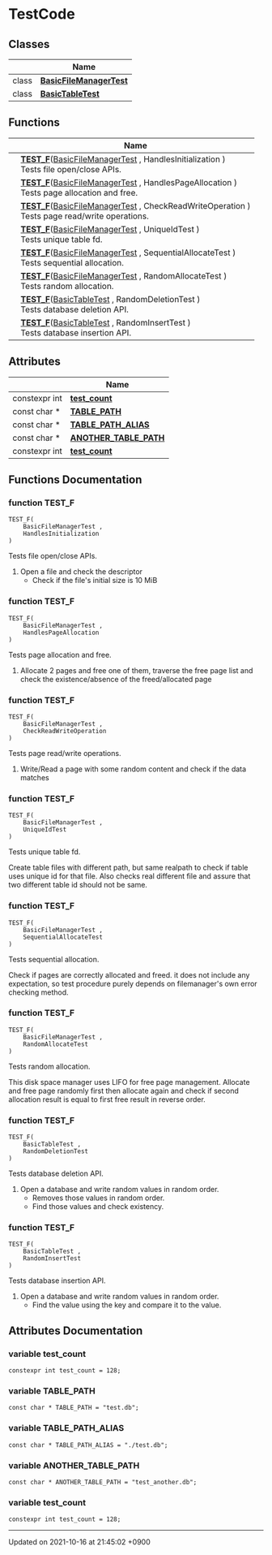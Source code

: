 

# TestCode



## Classes

|                | Name           |
| -------------- | -------------- |
| class | **[BasicFileManagerTest](/Classes/BasicFileManagerTest)**  |
| class | **[BasicTableTest](/Classes/BasicTableTest)**  |

## Functions

|                | Name           |
| -------------- | -------------- |
| | **[TEST_F](/Modules/TestCode#function-test_f)**(<a href="/Classes/BasicFileManagerTest">BasicFileManagerTest</a> , HandlesInitialization )<br>Tests file open/close APIs.  |
| | **[TEST_F](/Modules/TestCode#function-test_f)**(<a href="/Classes/BasicFileManagerTest">BasicFileManagerTest</a> , HandlesPageAllocation )<br>Tests page allocation and free.  |
| | **[TEST_F](/Modules/TestCode#function-test_f)**(<a href="/Classes/BasicFileManagerTest">BasicFileManagerTest</a> , CheckReadWriteOperation )<br>Tests page read/write operations.  |
| | **[TEST_F](/Modules/TestCode#function-test_f)**(<a href="/Classes/BasicFileManagerTest">BasicFileManagerTest</a> , UniqueIdTest )<br>Tests unique table fd.  |
| | **[TEST_F](/Modules/TestCode#function-test_f)**(<a href="/Classes/BasicFileManagerTest">BasicFileManagerTest</a> , SequentialAllocateTest )<br>Tests sequential allocation.  |
| | **[TEST_F](/Modules/TestCode#function-test_f)**(<a href="/Classes/BasicFileManagerTest">BasicFileManagerTest</a> , RandomAllocateTest )<br>Tests random allocation.  |
| | **[TEST_F](/Modules/TestCode#function-test_f)**(<a href="/Classes/BasicTableTest">BasicTableTest</a> , RandomDeletionTest )<br>Tests database deletion API.  |
| | **[TEST_F](/Modules/TestCode#function-test_f)**(<a href="/Classes/BasicTableTest">BasicTableTest</a> , RandomInsertTest )<br>Tests database insertion API.  |

## Attributes

|                | Name           |
| -------------- | -------------- |
| constexpr int | **[test_count](/Modules/TestCode#variable-test_count)**  |
| const char * | **[TABLE_PATH](/Modules/TestCode#variable-table_path)**  |
| const char * | **[TABLE_PATH_ALIAS](/Modules/TestCode#variable-table_path_alias)**  |
| const char * | **[ANOTHER_TABLE_PATH](/Modules/TestCode#variable-another_table_path)**  |
| constexpr int | **[test_count](/Modules/TestCode#variable-test_count)**  |


## Functions Documentation

### function TEST_F

```
TEST_F(
    BasicFileManagerTest ,
    HandlesInitialization 
)
```

Tests file open/close APIs. 



1. Open a file and check the descriptor
    * Check if the file's initial size is 10 MiB 


### function TEST_F

```
TEST_F(
    BasicFileManagerTest ,
    HandlesPageAllocation 
)
```

Tests page allocation and free. 



1. Allocate 2 pages and free one of them, traverse the free page list and check the existence/absence of the freed/allocated page 


### function TEST_F

```
TEST_F(
    BasicFileManagerTest ,
    CheckReadWriteOperation 
)
```

Tests page read/write operations. 



1. Write/Read a page with some random content and check if the data matches 


### function TEST_F

```
TEST_F(
    BasicFileManagerTest ,
    UniqueIdTest 
)
```

Tests unique table fd. 

Create table files with different path, but same realpath to check if table uses unique id for that file. Also checks real different file and assure that two different table id should not be same. 


### function TEST_F

```
TEST_F(
    BasicFileManagerTest ,
    SequentialAllocateTest 
)
```

Tests sequential allocation. 

Check if pages are correctly allocated and freed. it does not include any expectation, so test procedure purely depends on filemanager's own error checking method. 


### function TEST_F

```
TEST_F(
    BasicFileManagerTest ,
    RandomAllocateTest 
)
```

Tests random allocation. 

This disk space manager uses LIFO for free page management. Allocate and free page randomly first then allocate again and check if second allocation result is equal to first free result in reverse order. 


### function TEST_F

```
TEST_F(
    BasicTableTest ,
    RandomDeletionTest 
)
```

Tests database deletion API. 



1. Open a database and write random values in random order.
    * Removes those values in random order.
    * Find those values and check existency. 


### function TEST_F

```
TEST_F(
    BasicTableTest ,
    RandomInsertTest 
)
```

Tests database insertion API. 



1. Open a database and write random values in random order.
    * Find the value using the key and compare it to the value. 



## Attributes Documentation

### variable test_count

```
constexpr int test_count = 128;
```


### variable TABLE_PATH

```
const char * TABLE_PATH = "test.db";
```


### variable TABLE_PATH_ALIAS

```
const char * TABLE_PATH_ALIAS = "./test.db";
```


### variable ANOTHER_TABLE_PATH

```
const char * ANOTHER_TABLE_PATH = "test_another.db";
```


### variable test_count

```
constexpr int test_count = 128;
```





-------------------------------

Updated on 2021-10-16 at 21:45:02 +0900